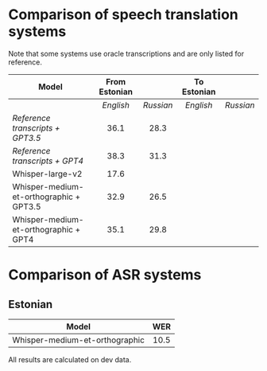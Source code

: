 # Comparison of speech translation systems

Note that some systems use oracle transcriptions and are only listed for reference.

| Model             | From Estonian              || To Estonian      ||
|-------------------|:---------------:|:---------:|:-------------:|:---------:|
|                   | *English*       | *Russian* | *English*     | *Russian* |
|_Reference transcripts + GPT3.5_ | 36.1 | 28.3 | |
|_Reference transcripts + GPT4_ | 38.3 | 31.3 | |
|Whisper-large-v2   |       17.6    |         |             |         |
|Whisper-medium-et-orthographic + GPT3.5 | 32.9 | 26.5 |      |
|Whisper-medium-et-orthographic + GPT4 | 35.1   | 29.8 |      |

# Comparison of ASR systems

## Estonian

| Model | WER |
|-------|:----------:|
|Whisper-medium-et-orthographic | 10.5 |


All results are calculated on dev data.
